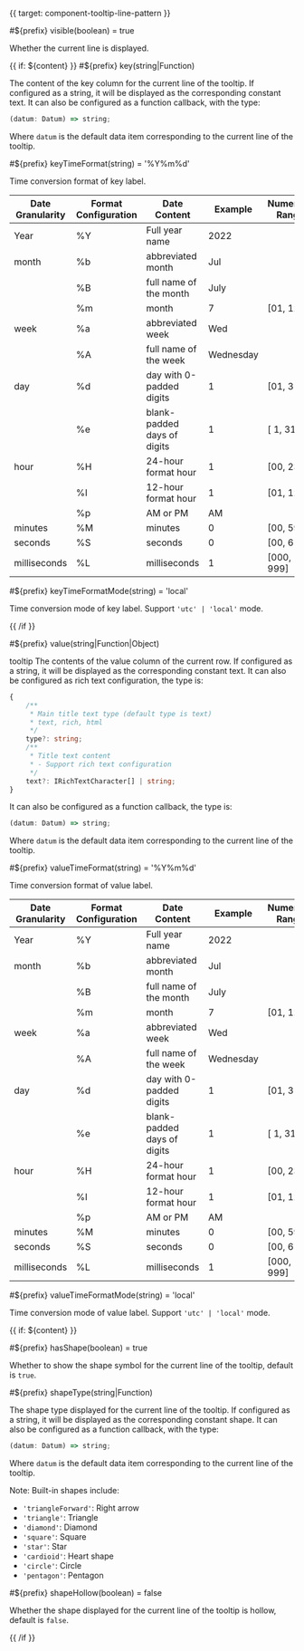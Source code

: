 {{ target: component-tooltip-line-pattern }}

<!-- ITooltipLinePattern -->

#${prefix} visible(boolean) = true

Whether the current line is displayed.

{{ if: ${content} }}
#${prefix} key(string|Function)

The content of the key column for the current line of the tooltip. If configured as a string, it will be displayed as the corresponding constant text. It can also be configured as a function callback, with the type:

```ts
(datum: Datum) => string;
```

Where `datum` is the default data item corresponding to the current line of the tooltip.

#${prefix} keyTimeFormat(string) = '%Y%m%d'

Time conversion format of key label.

| **Date Granularity** | **Format Configuration** | **Date Content**            | **Example** | **Numerical Range** |
| -------------------- | ------------------------ | --------------------------- | ----------- | ------------------- |
| Year                 | %Y                       | Full year name              | 2022        |                     |
| month                | %b                       | abbreviated month           | Jul         |                     |
|                      | %B                       | full name of the month      | July        |                     |
|                      | %m                       | month                       | 7           | [01, 12]            |
| week                 | %a                       | abbreviated week            | Wed         |                     |
|                      | %A                       | full name of the week       | Wednesday   |                     |
| day                  | %d                       | day with 0-padded digits    | 1           | [01, 31]            |
|                      | %e                       | blank-padded days of digits | 1           | [ 1, 31]            |
| hour                 | %H                       | 24-hour format hour         | 1           | [00, 23]            |
|                      | %I                       | 12-hour format hour         | 1           | [01, 12]            |
|                      | %p                       | AM or PM                    | AM          |                     |
| minutes              | %M                       | minutes                     | 0           | [00, 59]            |
| seconds              | %S                       | seconds                     | 0           | [00, 61]            |
| milliseconds         | %L                       | milliseconds                | 1           | [000, 999]          |

#${prefix} keyTimeFormatMode(string) = 'local'

Time conversion mode of key label. Support `'utc' | 'local'` mode.

{{ /if }}

#${prefix} value(string|Function|Object)

tooltip The contents of the value column of the current row.
If configured as a string, it will be displayed as the corresponding constant text.
It can also be configured as rich text configuration, the type is:

```ts
{
    /**
     * Main title text type (default type is text)
     * text, rich, html
     */
    type?: string;
    /**
     * Title text content
     * - Support rich text configuration
     */
    text?: IRichTextCharacter[] | string;
}
```

It can also be configured as a function callback, the type is:

```ts
(datum: Datum) => string;
```

Where `datum` is the default data item corresponding to the current line of the tooltip.

#${prefix} valueTimeFormat(string) = '%Y%m%d'

Time conversion format of value label.

| **Date Granularity** | **Format Configuration** | **Date Content**            | **Example** | **Numerical Range** |
| -------------------- | ------------------------ | --------------------------- | ----------- | ------------------- |
| Year                 | %Y                       | Full year name              | 2022        |                     |
| month                | %b                       | abbreviated month           | Jul         |                     |
|                      | %B                       | full name of the month      | July        |                     |
|                      | %m                       | month                       | 7           | [01, 12]            |
| week                 | %a                       | abbreviated week            | Wed         |                     |
|                      | %A                       | full name of the week       | Wednesday   |                     |
| day                  | %d                       | day with 0-padded digits    | 1           | [01, 31]            |
|                      | %e                       | blank-padded days of digits | 1           | [ 1, 31]            |
| hour                 | %H                       | 24-hour format hour         | 1           | [00, 23]            |
|                      | %I                       | 12-hour format hour         | 1           | [01, 12]            |
|                      | %p                       | AM or PM                    | AM          |                     |
| minutes              | %M                       | minutes                     | 0           | [00, 59]            |
| seconds              | %S                       | seconds                     | 0           | [00, 61]            |
| milliseconds         | %L                       | milliseconds                | 1           | [000, 999]          |

#${prefix} valueTimeFormatMode(string) = 'local'

Time conversion mode of value label. Support `'utc' | 'local'` mode.

{{ if: ${content} }}

#${prefix} hasShape(boolean) = true

Whether to show the shape symbol for the current line of the tooltip, default is `true`.

#${prefix} shapeType(string|Function)

The shape type displayed for the current line of the tooltip. If configured as a string, it will be displayed as the corresponding constant shape. It can also be configured as a function callback, with the type:

```ts
(datum: Datum) => string;
```

Where `datum` is the default data item corresponding to the current line of the tooltip.

<!-- TODO: Unify symbol types -->

Note: Built-in shapes include:

- `'triangleForward'`: Right arrow
- `'triangle'`: Triangle
- `'diamond'`: Diamond
- `'square'`: Square
- `'star'`: Star
- `'cardioid'`: Heart shape
- `'circle'`: Circle
- `'pentagon'`: Pentagon

#${prefix} shapeHollow(boolean) = false

Whether the shape displayed for the current line of the tooltip is hollow, default is `false`.

{{ /if }}
